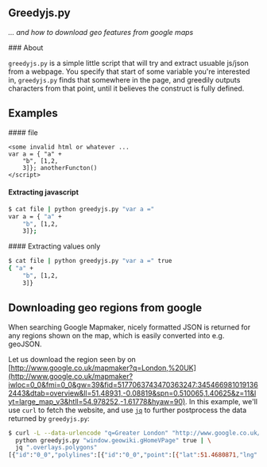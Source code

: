 ## Greedyjs.py 
*... and how to download geo features from google maps*

### About

`greedyjs.py` is a simple little script that will try and extract usuable js/json from a webpage. You specify that start of some variable you're interested in, `greedyjs.py` finds that somewhere in the page, and greedily outputs characters from that point, until it believes the construct is fully defined.

## Examples

#### file

```
<some invalid html or whatever ...
var a = { "a" +
    "b", [1,2,
    3]}; anotherFuncton()
</script>
```

#### Extracting javascript

```bash
$ cat file | python greedyjs.py "var a ="
var a = { "a" +
    "b", [1,2,
    3]};
```

#### Extracting values only

```bash
$ cat file | python greedyjs.py "var a =" true
{ "a" +
    "b", [1,2,
    3]}
```

## Downloading geo regions from google

When searching Google Mapmaker, nicely formatted JSON is returned for any regions shown on the map, which is easily converted into e.g. geoJSON.

Let us download the region seen by on [http://www.google.co.uk/mapmaker?q=London,%20UK](http://www.google.co.uk/mapmaker?iwloc=0_0&fmi=0_0&gw=39&fid=5177063743470363247:3454669810191362443&dtab=overview&ll=51.48931,-0.08819&spn=0.510065,1.40625&z=11&lyt=large_map_v3&htll=54.978252,-1.61778&hyaw=90). In this example, we'll use `curl` to fetch the website, and use [`jq`](http://stedolan.github.io/jq/) to further postprocess the data returned by `greedyjs.py`:

```bash
$ curl -L --data-urlencode "q=Greater London" "http://www.google.co.uk/mapmaker" 2> /dev/null | \
  python greedyjs.py "window.geowiki.gHomeVPage" true | \
  jq ".overlays.polygons"
[{"id":"0_0","polylines":[{"id":"0_0","point":[{"lat":51.4680871,"lng":-0.5103751},{"lat":51.4675044,"lng":-0.5102962} ...
```
